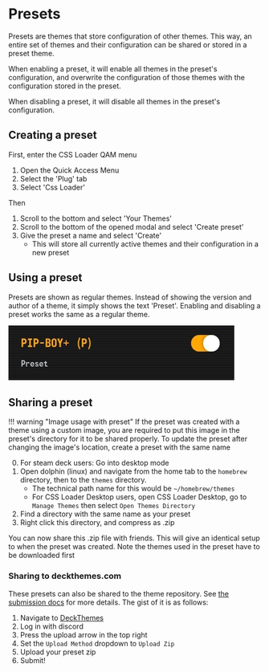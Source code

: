 # Presets

Presets are themes that store configuration of other themes. This way, an entire set of themes and their configuration can be shared or stored in a preset theme.

When enabling a preset, it will enable all themes in the preset's configuration, and overwrite the configuration of those themes with the configuration stored in the preset.

When disabling a preset, it will disable all themes in the preset's configuration.

## Creating a preset

First, enter the CSS Loader QAM menu
1. Open the Quick Access Menu
2. Select the 'Plug' tab
3. Select 'Css Loader'

Then
1. Scroll to the bottom and select 'Your Themes'
2. Scroll to the bottom of the opened modal and select 'Create preset'
3. Give the preset a name and select 'Create'
    - This will store all currently active themes and their configuration in a new preset

## Using a preset

Presets are shown as regular themes. Instead of showing the version and author of a theme, it simply shows the text 'Preset'. Enabling and disabling a preset works the same as a regular theme.

![PresetTheme](img/preset.jpg)

## Sharing a preset

!!! warning "Image usage with preset"
    If the preset was created with a theme using a custom image, you are required to put this image in the preset's directory for it to be shared properly. To update the preset after changing the image's location, create a preset with the same name

0. For steam deck users: Go into desktop mode
1. Open dolphin (linux) and navigate from the home tab to the `homebrew` directory, then to the `themes` directory. 
    - The technical path name for this would be `~/homebrew/themes`
    - For CSS Loader Desktop users, open CSS Loader Desktop, go to `Manage Themes` then select `Open Themes Directory`
2. Find a directory with the same name as your preset
3. Right click this directory, and compress as .zip

You can now share this .zip file with friends. This will give an identical setup to when the preset was created. Note the themes used in the preset have to be downloaded first

### Sharing to deckthemes.com
These presets can also be shared to the theme repository. See [the submission docs](/Submission.md#zip) for more details. The gist of it is as follows:

1. Navigate to [DeckThemes](https://deckthemes.com/submit)
2. Log in with discord
3. Press the upload arrow in the top right
4. Set the `Upload Method` dropdown to `Upload Zip`
5. Upload your preset zip
6. Submit!